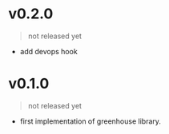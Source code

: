 # v0.2.0
> not released yet

-   add devops hook

# v0.1.0
> not released yet

-   first implementation of greenhouse library.

